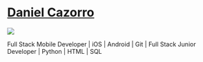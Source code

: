 # <a href="#">Daniel Cazorro</a>

![](https://komarev.com/ghpvc/?username=DanielCazorro)
 
Full Stack Mobile Developer | iOS | Android | Git | Full Stack Junior Developer | Python | HTML | SQL
<!--
**DanielCazorro/DanielCazorro** is a ✨ _special_ ✨ repository because its `README.md` (this file) appears on your GitHub profile.

Here are some ideas to get you started:

- 🔭 I’m currently working on ...
- 🌱 I’m currently learning ...
- 👯 I’m looking to collaborate on ...
- 🤔 I’m looking for help with ...
- 💬 Ask me about ...
- 📫 How to reach me: ...
- 😄 Pronouns: ...
- ⚡ Fun fact: ...
-->
